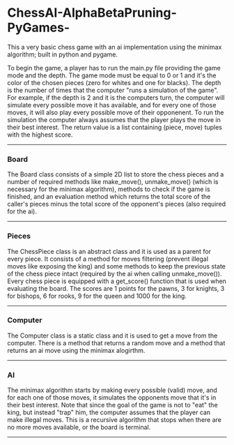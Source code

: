 # ChessAI-AlphaBetaPruning-PyGames-

This a very basic chess game with an ai implementation using the minimax algorithm; built in python and pygame.

To begin the game, a player has to run the main.py file providing the game mode and the depth. The game mode must be equal to 0 or 1 and it's the color of the chosen pieces (zero for whites and one for blacks). The depth is the number of times that the computer "runs a simulation of the game".
For example, if the depth is 2 and it is the computers turn, the computer will simulate every possible move it has available, and for every one of those moves, it will also play every possible move of their opponenent. To run the simulation the computer always assumes that the player plays the move in their best interest. The return value is a list containing (piece, move) tuples with the highest score.
***
### Board


The Board class consists of a simple 2D list to store the chess pieces and a number of required methods like make_move(), unmake_move() (which is necessary for the minimax algorithm), methods to check if the game is finished, and an evaluation method which returns the total score of the caller's pieces minus the total score of the opponent's pieces (also required for the ai).
***
### Pieces


The ChessPiece class is an abstract class and it is used as a parent for every piece. It consists of a method for moves filtering (prevent illegal moves like exposing the king) and some methods to keep the previous state of the chess piece intact (required by the ai when calling unmake_move()). Every chess piece is equipped with a get_score() function that is used when evaluating the board. The scores are 1 points for the pawns, 3 for knights, 3 for bishops, 6 for rooks, 9 for the queen and 1000 for the king.
***
### Computer


The Computer class is a static class and it is used to get a move from the computer. There is a method that returns a random move and a method that returns an ai move using the minimax alogirthm.
***
### AI


The minimax algorithm starts by making every possible (valid) move, and for each one of those moves, it simulates the opponents move that it's in their best interest. Note that since the goal of the game is not to "eat" the king, but instead "trap" him, the computer assumes that the player can make illegal moves. This is a recursive algorithm that stops when there are no more moves available, or the board is terminal.
***

